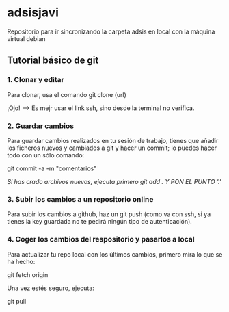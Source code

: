 # adsisjavi

Repositorio para ir sincronizando la carpeta adsis en local con la máquina virtual debian

## Tutorial básico de git

### 1. Clonar y editar

Para clonar, usa el comando git clone (url)

¡Ojo! --> Es mejr usar el link ssh, sino desde la terminal no verifica.

### 2. Guardar cambios

Para guardar cambios realizados en tu sesión de trabajo, tienes que añadir los ficheros nuevos y cambiados a git y hacer un commit; lo puedes hacer todo con un sólo comando:

git commit -a -m "comentarios"

*Si has crado archivos nuevos, ejecuta primero git add . Y PON EL PUNTO '.'*

### 3. Subir los cambios a un repositorio online

Para subir los cambios a github, haz un git push (como va con ssh, si ya tienes la key guardada no te pedirá ningún tipo de autenticación).

### 4. Coger los cambios del respositorio y pasarlos a local

Para actualizar tu repo local con los últimos cambios, primero mira lo que se ha hecho:

git fetch origin

Una vez estés seguro, ejecuta:

git pull


